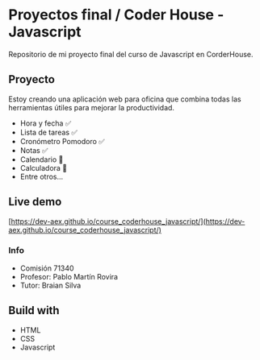 # Proyectos final / Coder House - Javascript
Repositorio de mi proyecto final del curso de Javascript en CorderHouse.

## Proyecto
Estoy creando una aplicación web para oficina que combina todas las herramientas útiles para mejorar la productividad.
- Hora y fecha ✅
- Lista de tareas ✅ 
- Cronómetro Pomodoro ✅
- Notas ✅
- Calendario 🚧
- Calculadora 🚧
- Entre otros...

## Live demo
[https://dev-aex.github.io/course_coderhouse_javascript/](https://dev-aex.github.io/course_coderhouse_javascript/)

### Info
- Comisión 71340
- Profesor: Pablo Martín Rovira
- Tutor: Braian Silva


## Build with
- HTML
- CSS
- Javascript